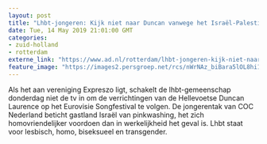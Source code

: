```yaml
---
layout: post
title: "Lhbt-jongeren: Kijk niet naar Duncan vanwege het Israël-Palestina conflict"
date: Tue, 14 May 2019 21:01:00 GMT
categories: 
- zuid-holland 
- rotterdam 
externe_link: "https://www.ad.nl/rotterdam/lhbt-jongeren-kijk-niet-naar-duncan-vanwege-het-israel-palestina-conflict~acb9d179/"
feature_image: "https://images2.persgroep.net/rcs/nWrNAz_biBara5lOL8hi1WDTFwE/diocontent/148383537/_fitwidth/400/?appId=21791a8992982cd8da851550a453bd7f&quality=0.7"
---
```


Als het aan vereniging Expreszo ligt, schakelt de lhbt-gemeenschap donderdag niet de tv in om de verrichtingen van de Hellevoetse Duncan Laurence op het Eurovisie Songfestival te volgen. De jongerentak van COC Nederland beticht gastland Israël van pinkwashing, het zich homovriendelijker voordoen dan in werkelijkheid het geval is. Lhbt staat voor lesbisch, homo, biseksueel en transgender.
